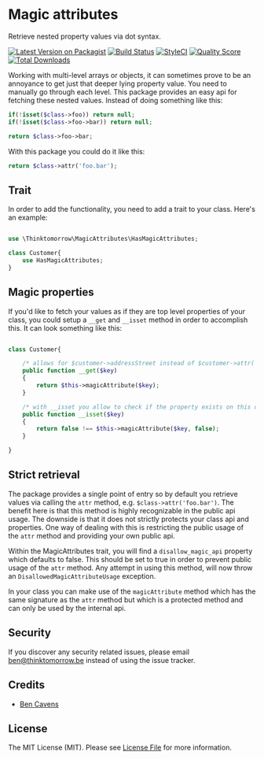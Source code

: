 # Magic attributes

Retrieve nested property values via dot syntax.

[![Latest Version on Packagist](https://img.shields.io/packagist/v/thinktomorrow/magic-attributes.svg?style=flat-square)](https://packagist.org/packages/thinktomorrow/magic-attributes)
[![Build Status](https://img.shields.io/travis/thinktomorrow/magic-attributes/master.svg?style=flat-square)](https://travis-ci.org/thinktomorrow/magic-attributes)
[![StyleCI](https://styleci.io/repos/144822210/shield?branch=master)](https://styleci.io/repos/144822210)
[![Quality Score](https://img.shields.io/scrutinizer/g/thinktomorrow/magic-attributes.svg?style=flat-square)](https://scrutinizer-ci.com/g/thinktomorrow/magic-attributes)
[![Total Downloads](https://img.shields.io/packagist/dt/thinktomorrow/magic-attributes.svg?style=flat-square)](https://packagist.org/packages/thinktomorrow/magic-attributes)

Working with multi-level arrays or objects, it can sometimes prove to be an annoyance to get just that deeper lying property value. You need to manually go through each level.
This package provides an easy api for fetching these nested values.
Instead of doing something like this:

```php
if(!isset($class->foo)) return null;
if(!isset($class->foo->bar)) return null;

return $class->foo->bar;
```

With this package you could do it like this:
```php
return $class->attr('foo.bar');
```

## Trait
In order to add the functionality, you need to add a trait to your class. Here's an example:
```php

use \Thinktomorrow\MagicAttributes\HasMagicAttributes;

class Customer{
    use HasMagicAttributes;
}

```

## Magic properties
If you'd like to fetch your values as if they are top level properties of your class, you could setup a `__get` and `__isset` method
in order to accomplish this. It can look something like this:

```php

class Customer{

    /* allows for $customer->addressStreet instead of $customer->attr('address.street') */
    public function __get($key)
    {
        return $this->magicAttribute($key);
    }

    /* with __isset you allow to check if the property exists on this class, e.g. isset($customer->addressStreet) */
    public function __isset($key)
    {
        return false !== $this->magicAttribute($key, false);
    }

}

```

## Strict retrieval
The package provides a single point of entry so by default you retrieve values via calling the `attr` method, e.g. `$class->attr('foo.bar')`.
The benefit here is that this method is highly recognizable in the public api usage. The downside is that it does not strictly protects your class api and properties.
One way of dealing with this is restricting the public usage of the `attr` method and providing your own public api.

Within the MagicAttributes trait, you will find a `disallow_magic_api` property which defaults to false. This should be set to true in order to prevent public usage of the `attr` method.
Any attempt in using this method, will now throw an `DisallowedMagicAttributeUsage` exception.

In your class you can make use of the `magicAttribute` method which has the same signature as the `attr` method but
which is a protected method and can only be used by the internal api.

## Security

If you discover any security related issues, please email ben@thinktomorrow.be instead of using the issue tracker.

## Credits

- [Ben Cavens](https://github.com/bencavens)

## License

The MIT License (MIT). Please see [License File](LICENSE.md) for more information.

